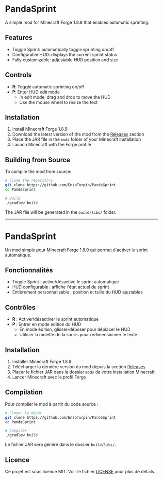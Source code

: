 # PandaSprint

A simple mod for Minecraft Forge 1.8.9 that enables automatic sprinting.

## Features

- Toggle Sprint: automatically toggle sprinting on/off
- Configurable HUD: displays the current sprint status
- Fully customizable: adjustable HUD position and size

## Controls

- **R**: Toggle automatic sprinting on/off
- **P**: Enter HUD edit mode
  - In edit mode, drag and drop to move the HUD
  - Use the mouse wheel to resize the text

## Installation

1. Install Minecraft Forge 1.8.9
2. Download the latest version of the mod from the [Releases](https://github.com/EnzoTurpin/PandaSprint/releases) section
3. Place the JAR file in the `mods` folder of your Minecraft installation
4. Launch Minecraft with the Forge profile

## Building from Source

To compile the mod from source:

```bash
# Clone the repository
git clone https://github.com/EnzoTurpin/PandaSprint
cd PandaSprint

# Build
./gradlew build
```

The JAR file will be generated in the `build/libs/` folder.

---

# PandaSprint

Un mod simple pour Minecraft Forge 1.8.9 qui permet d'activer le sprint automatique.

## Fonctionnalités

- Toggle Sprint : active/désactive le sprint automatique
- HUD configurable : affiche l'état actuel du sprint
- Entièrement personnalisable : position et taille du HUD ajustables

## Contrôles

- **R** : Activer/désactiver le sprint automatique
- **P** : Entrer en mode édition du HUD
  - En mode édition, glisser-déposer pour déplacer le HUD
  - Utiliser la molette de la souris pour redimensionner le texte

## Installation

1. Installer Minecraft Forge 1.8.9
2. Télécharger la dernière version du mod depuis la section [Releases](https://github.com/EnzoTurpin/PandaSprint/releases)
3. Placer le fichier JAR dans le dossier `mods` de votre installation Minecraft
4. Lancer Minecraft avec le profil Forge

## Compilation

Pour compiler le mod à partir du code source :

```bash
# Cloner le dépôt
git clone https://github.com/EnzoTurpin/PandaSprint
cd PandaSprint

# Compiler
./gradlew build
```

Le fichier JAR sera généré dans le dossier `build/libs/`.

## Licence

Ce projet est sous licence MIT. Voir le fichier [LICENSE](LICENSE) pour plus de détails.
